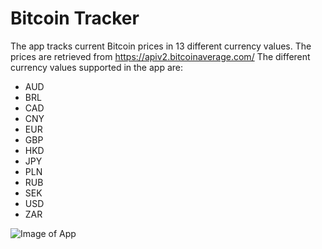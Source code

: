 # Bitcoin Tracker

The app tracks current Bitcoin prices in 13 different currency values. The prices are retrieved from https://apiv2.bitcoinaverage.com/
The different currency values supported in the app are:
* AUD
* BRL
* CAD
* CNY
* EUR
* GBP
* HKD
* JPY
* PLN
* RUB
* SEK
* USD
* ZAR

![Image of App](https://github.com/akhan227/Android-Development-Bootcamp-Projects/tree/master/BitcoinTracker/image.PNG "Image of App")